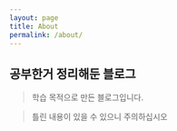 ```yaml
---
layout: page
title: About
permalink: /about/
---
```


## 공부한거 정리해둔 블로그

> 학습 목적으로 만든 블로그입니다.

> 틀린 내용이 있을 수 있으니 주의하십시오
